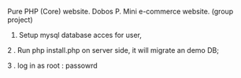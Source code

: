 Pure PHP (Core) website. Dobos P.
Mini e-commerce website. (group project)

1.  Setup mysql database acces for user,

2 . Run php install.php on server side, it will migrate an demo DB;

3 . log in as root : passowrd
